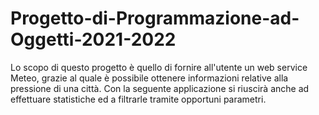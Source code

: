 # Progetto-di-Programmazione-ad-Oggetti-2021-2022
Lo scopo di questo progetto è quello di fornire all'utente un web service Meteo, grazie al quale è possibile ottenere informazioni relative alla pressione di una città. Con la seguente applicazione si riuscirà anche ad effettuare statistiche ed a filtrarle tramite opportuni parametri.
